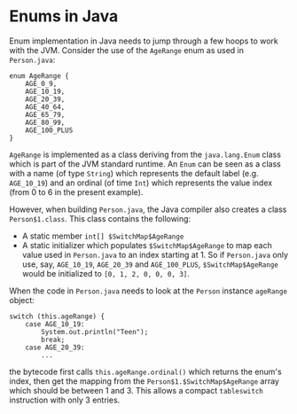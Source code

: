 # Enums in Java

Enum implementation in Java needs to jump through a few hoops to work with the JVM. Consider the use of the `AgeRange` enum as used in `Person.java`:

```
enum AgeRange {
    AGE_0_9,
    AGE_10_19,
    AGE_20_39,
    AGE_40_64,
    AGE_65_79,
    AGE_80_99,
    AGE_100_PLUS
}
```

`AgeRange` is implemented as a class deriving from the `java.lang.Enum` class which is part of the JVM standard runtime. An `Enum` can be seen as a class with a name (of type `String`) which represents the default label (e.g. `AGE_10_19`) and an ordinal (of time `Int`) which represents the value index (from 0 to 6 in the present example).

However, when building `Person.java`, the Java compiler also creates a class `Person$1.class`. This class contains the following:

- A static member `int[] $SwitchMap$AgeRange`
- A static initializer which populates `$SwitchMap$AgeRange` to map each value used in `Person.java` to an index starting at 1. So if `Person.java` only use, say, `AGE_10_19`, `AGE_20_39` and `AGE_100_PLUS`, `$SwitchMap$AgeRange` would be initialized to `[0, 1, 2, 0, 0, 0, 3]`.

When the code in `Person.java` needs to look at the `Person` instance `ageRange` object:

```
switch (this.ageRange) {
    case AGE_10_19:
        System.out.println("Teen");
        break;
    case AGE_20_39:
        ...
```

the bytecode first calls `this.ageRange.ordinal()` which returns the enum's index, then get the mapping from the `Person$1.$SwitchMap$AgeRange` array which should be between 1 and 3. This allows a compact `tableswitch` instruction with only 3 entries.
